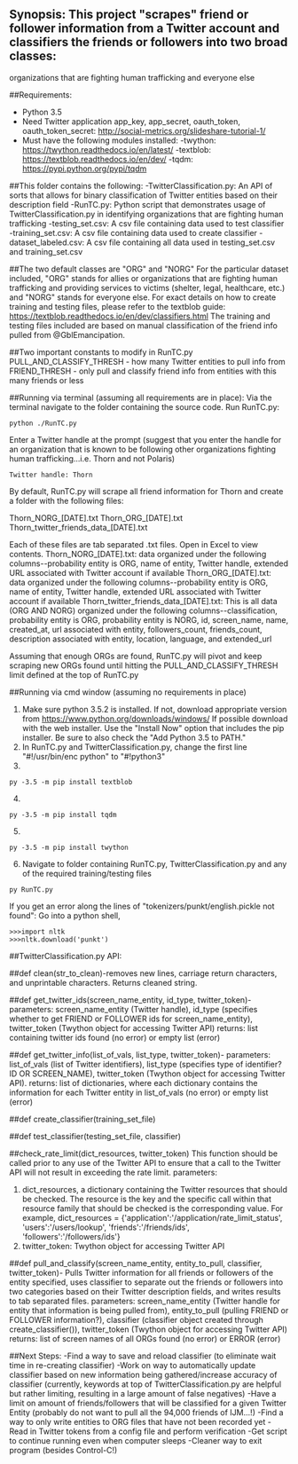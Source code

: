 ## Synopsis: This project "scrapes" friend or follower information from a Twitter account and classifiers the friends or followers into two broad classes:
organizations that are fighting human trafficking and everyone else

##Requirements:
* Python 3.5
* Need Twitter application app_key, app_secret, oauth_token, oauth_token_secret: http://social-metrics.org/slideshare-tutorial-1/ 
* Must have the following modules installed: 
-twython: https://twython.readthedocs.io/en/latest/
-textblob: https://textblob.readthedocs.io/en/dev/
-tqdm: https://pypi.python.org/pypi/tqdm

##This folder contains the following:
-TwitterClassification.py: An API of sorts that allows for binary classification of Twitter entities based on their description field
-RunTC.py: Python script that demonstrates usage of TwitterClassification.py in identifying organizations that are fighting human trafficking
-testing_set.csv: A csv file containing data used to test classifier
-training_set.csv: A csv file containing data used to create classifier
-dataset_labeled.csv: A csv file containing all data used in testing_set.csv and training_set.csv 

##The two default classes are "ORG" and "NORG"
For the particular dataset included, "ORG" stands for allies or organizations that are fighting human trafficking and providing services to victims (shelter, legal, healthcare, etc.) and "NORG" stands for everyone else.
For exact details on how to create training and testing files, please refer to the textblob guide: https://textblob.readthedocs.io/en/dev/classifiers.html
The training and testing files included are based on manual classification of the friend info pulled from @GblEmancipation.

##Two important constants to modify in RunTC.py
PULL_AND_CLASSIFY_THRESH - how many Twitter entities to pull info from
FRIEND_THRESH - only pull and classify friend info from entities with this many friends or less

##Running via terminal (assuming all requirements are in place):
Via the terminal navigate to the folder containing the source code. Run RunTC.py: 
```
python ./RunTC.py
```
Enter a Twitter handle at the prompt (suggest that you enter the handle for an organization that is known to be following other organizations fighting human trafficking...i.e. Thorn and not Polaris)
```
Twitter handle: Thorn
```
By default, RunTC.py will scrape all friend information for Thorn and create a folder with the 
following files:

Thorn_NORG_[DATE].txt
Thorn_ORG_[DATE].txt
Thorn_twitter_friends_data_[DATE].txt

Each of these files are tab separated .txt files. Open in Excel to view contents.
Thorn_NORG_[DATE].txt: data organized under the following columns--probability entity is ORG, name of entity, Twitter handle, extended URL associated with Twitter account if available
Thorn_ORG_[DATE].txt: data organized under the following columns--probability entity is ORG, name of entity, Twitter handle, extended URL associated with Twitter account if available
Thorn_twitter_friends_data_[DATE].txt: This is all data (ORG AND NORG) organized under the following columns--classification, probability entity is ORG, probability entity is NORG,  id, screen_name, name, created_at, url associated with entity, followers_count, friends_count, description associated with entity, location, language, and  extended_url

Assuming that enough ORGs are found, RunTC.py will pivot and keep scraping new ORGs found until hitting the PULL_AND_CLASSIFY_THRESH limit defined at the top of RunTC.py

##Running via cmd window (assuming no requirements in place)
1. Make sure python 3.5.2 is installed. If not, download appropriate version from https://www.python.org/downloads/windows/
If possible download with the web installer. Use the "Install Now" option that includes the pip installer. Be sure to also check the "Add Python 3.5 to PATH."
2. In RunTC.py and TwitterClassification.py, change the first line "#!/usr/bin/enc python" to "#!python3"
3. 
```
py -3.5 -m pip install textblob
```
4. 
```
py -3.5 -m pip install tqdm
```
5. 
```
py -3.5 -m pip install twython
```
6. Navigate to folder containing RunTC.py, TwitterClassification.py and any of the required training/testing files
```
py RunTC.py
```
If you get an error along the lines of "tokenizers/punkt/english.pickle not found":
Go into a python shell, 
```
>>>import nltk
>>>nltk.download('punkt')
```

##TwitterClassification.py API:

##def clean(str_to_clean)-removes new lines, carriage return characters, and unprintable characters. Returns cleaned string. 

##def get_twitter_ids(screen_name_entity, id_type, twitter_token)- 
parameters: screen_name_entity (Twitter handle),  id_type (specifies whether to get FRIEND or FOLLOWER ids for screen_name_entity), twitter_token (Twython object for accessing Twitter API)
returns:  list containing twitter ids found (no error) or empty list (error)

##def get_twitter_info(list_of_vals, list_type, twitter_token)- 
parameters: list_of_vals (list of Twitter identifiers), list_type (specifies type of identifier?ID OR SCREEN_NAME), twitter_token (Twython object for accessing Twitter API). 
returns: list of dictionaries, where each dictionary contains the information for each Twitter entity in list_of_vals (no error) or
empty list (error)

##def create_classifier(training_set_file)

##def test_classifier(testing_set_file, classifier)

##check_rate_limit(dict_resources, twitter_token)
This function should be called prior to any use of the Twitter API
to ensure that a call to the Twitter API will not result in 
exceeding the rate limit.
parameters: 
1. dict_resources, a dictionary containing the Twitter resources that should be checked.
The resource is the key and the specific call within that resource family that should
be checked is the corresponding value. For example,
dict_resources = {'application':'/application/rate_limit_status', 'users':'/users/lookup', 
'friends':'/friends/ids', 'followers':'/followers/ids'}
2. twitter_token: Twython object for accessing Twitter API                

##def pull_and_classify(screen_name_entity, entity_to_pull, classifier, twitter_token)-
Pulls Twitter information for all friends or followers of the entity specified, uses classifier to separate out the friends or followers into two categories based on their Twitter description fields, and writes results to tab separated files.
parameters: screen_name_entity (Twitter handle for entity that information is being pulled from),  entity_to_pull (pulling FRIEND or FOLLOWER information?), classifier (classifier object created through create_classifier()), twitter_token (Twython object for accessing Twitter API)
returns: list of screen names of all ORGs found (no error) or ERROR (error)

##Next Steps:
-Find a way to save and reload classifier (to eliminate wait time in re-creating classifier)
-Work on way to automatically update classifier based on new information being gathered/increase accuracy of classifier (currently, keywords at top of TwitterClassification.py are helpful but rather limiting, resulting in a large amount of false negatives)
-Have a limit on amount of friends/followers that will be classified for a given Twitter Entity (probably do not want to pull all the 94,000 friends of IJM...!)
-Find a way to only write entities to ORG files that have not been recorded yet
-Read in Twitter tokens from a config file and perform verification
-Get script to continue running even when computer sleeps
-Cleaner way to exit program (besides Control-C!)


